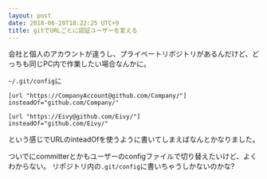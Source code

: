 ```yaml
---
layout: post
date: 2018-06-20T18:22:25 UTC+9
title: gitでURLごとに認証ユーザーを変える
---
```

会社と個人のアカウントが違うし、プライベートリポジトリがあるんだけど、どっちも同じPC内で作業したい場合なんかに。

`~/.git/config`に

```text
[url "https://CompanyAccount@github.com/Company/"]
insteadOf="github.com/Company/"

[url "https://Eivy@github.com/Eivy/"]
insteadOf="github.com/Eivy/"
```

という感じでURLのinteadOfを使うように書いてしまえばなんとかなりました。

ついでにcommitterとかもユーザーのconfigファイルで切り替えたいけど、よくわからない。
リポジトリ内の`.git/config`に書いちゃうしかないのかな?
